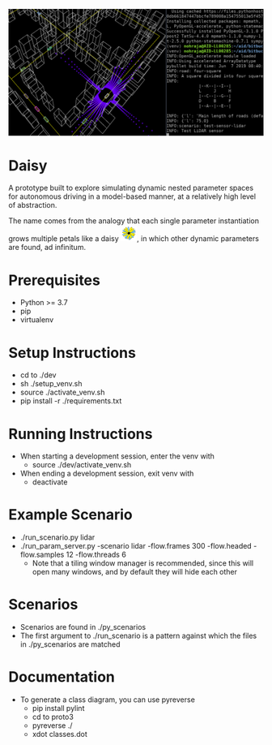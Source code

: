 ![image](./media/README.png)


# Daisy
A prototype built to explore simulating dynamic nested parameter spaces for autonomous driving in a model-based manner, at a relatively high level of abstraction. 


The name comes from the analogy that each single parameter instantiation grows multiple petals like a daisy ![image](./media/daisy-32.png), in which other dynamic parameters are found, ad infinitum. 

# Prerequisites

- Python >= 3.7
- pip
- virtualenv

# Setup Instructions

- cd to ./dev
- sh ./setup_venv.sh
- source ./activate_venv.sh
- pip install -r ./requirements.txt


# Running Instructions
- When starting a development session, enter the venv with
    - source ./dev/activate_venv.sh
- When ending a development session, exit venv with
    - deactivate
    
# Example Scenario
- ./run_scenario.py lidar
- ./run_param_server.py -scenario lidar -flow.frames 300 -flow.headed -flow.samples 12 -flow.threads 6
	- Note that a tiling window manager is recommended, since this will open many windows, and by default they will hide each other

# Scenarios
- Scenarios are found in ./py_scenarios
- The first argument to ./run_scenario is a pattern against which the files in ./py_scenarios are matched

# Documentation
- To generate a class diagram, you can use pyreverse
    - pip install pylint
    - cd to proto3
    - pyreverse ./
    - xdot classes.dot

